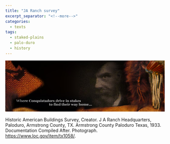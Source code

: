 ```yaml
---
title: "JA Ranch survey"
excerpt_separator: "<!--more-->"
categories:
  - texts
tags:
  - staked-plains
  - palo-duro
  - history
---
```


![Decorative Image](/images/gallery/section_1.jpg)

Historic American Buildings Survey, Creator. J A Ranch Headquarters, Paloduro, Armstrong County, TX. Armstrong County Paloduro Texas, 1933. Documentation Compiled After. Photograph. <https://www.loc.gov/item/tx1058/>.
